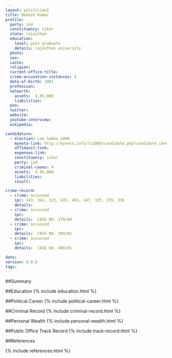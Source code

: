 ```yaml
---
layout: politician2
title: Mahesh Kumar
profile: 
  party: ind
  constituency: sikar
  state: rajasthan
  education: 
    level: post graduate
    details: rajasthan university
  photo: 
  sex: 
  caste: 
  religion: 
  current-office-title: 
  crime-accusation-instances: 4
  date-of-birth: 1981
  profession: 
  networth: 
    assets:  4,05,000
    liabilities: 
  pan: 
  twitter: 
  website: 
  youtube-interview: 
  wikipedia: 

candidature: 
  - election: Lok Sabha 2009
    myneta-link: http://myneta.info/ls2009/candidate.php?candidate_id=6190
    affidavit-link: 
    expenses-link: 
    constituency: sikar 
    party: ind
    criminal-cases: 4
    assets:  4,05,000
    liabilities: 
    result:  

crime-record: 
  - crime: accussed
    ipc: 143, 341, 323, 435, 465, 147, 325, 379, 336
    details:    
  - crime: accussed
    ipc: 
    details:  CASE NO. 179/04  
  - crime: accussed
    ipc: 
    details:  CASE NO. 399/02  
  - crime: accussed
    ipc: 
    details:  CASE NO. 400/01  

date: 
version: 0.0.5
tags: 
---
```

##Summary


##Education
{% include education.html %}


##Political Career
{% include political-career.html %}


##Criminal Record
{% include criminal-record.html %}


##Personal Wealth
{% include personal-wealth.html %}


##Public Office Track Record
{% include track-record.html %}


##References


{% include references.html %}